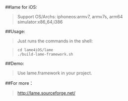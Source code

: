 ##lame for iOS:
>Support OS/Archs: 
iphoneos:armv7, armv7s, arm64
simulator:x86_64,i386


##Usage:
>Just runs the commands in the shell:

>```
>cd lame4iOS/lame
>./build-lame-framework.sh
>```

##Demo:
>Use lame.framework in your project.

##For more：
>http://lame.sourceforge.net/

